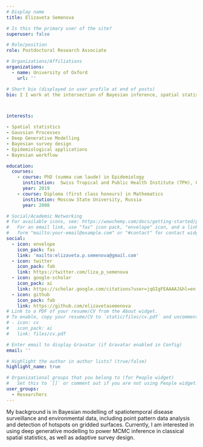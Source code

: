 ```yaml
---
# Display name
title: Elizaveta Semenova

# Is this the primary user of the site?
superuser: false

# Role/position
role: Postdoctoral Research Associate

# Organizations/Affiliations
organizations:
  - name: University of Oxford
    url: ''

# Short bio (displayed in user profile at end of posts)
bio: I I work at the intersection of Bayesian inference, spatial statistics and epidemiology.



interests:

- Spatial statistics
- Gaussian Processes
- Deep Generative Modelling
- Bayesian survey design
- Epidemiological applications
- Bayesian workflow

education:
  courses:
    - course: PhD (summa cum laude) in Epidemiology
      institution:  Swiss Tropical and Public Health Institute (TPH), University of Basel, Switzerland
      year: 2019
    - course: Diploma (first class honours) in Mathematics
      institution: Moscow State University, Russia
      year: 2008

# Social/Academic Networking
# For available icons, see: https://wowchemy.com/docs/getting-started/page-builder/#icons
#   For an email link, use "fas" icon pack, "envelope" icon, and a link in the
#   form "mailto:your-email@example.com" or "#contact" for contact widget.
social:
  - icon: envelope
    icon_pack: fas
    link: 'mailto:elizaveta.p.semenova@gmail.com'
  - icon: twitter
    icon_pack: fab
    link: https://twitter.com/liza_p_semenova
  - icon: google-scholar
    icon_pack: ai
    link: https://scholar.google.com/citations?user=jqGIgFEAAAAJ&hl=en
  - icon: github
    icon_pack: fab
    link: https://github.com/elizavetasemenova
# Link to a PDF of your resume/CV from the About widget.
# To enable, copy your resume/CV to `static/files/cv.pdf` and uncomment the lines below.
# - icon: cv
#   icon_pack: ai
#   link: files/cv.pdf

# Enter email to display Gravatar (if Gravatar enabled in Config)
email: ''

# Highlight the author in author lists? (true/false)
highlight_name: true

# Organizational groups that you belong to (for People widget)
#   Set this to `[]` or comment out if you are not using People widget.
user_groups:
  - Researchers
---
```


My background is in Bayesian modelling of spatiotemporal disease surveillance and environmental data, including point pattern data analysis and detection of hotspots on gridded surfaces. Currently, I am interested in using deep generative modelling to power MCMC inference in classical spatial statistics, as well as adaptive survey design.